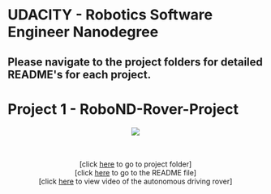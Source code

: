 # UDACITY - Robotics Software Engineer Nanodegree

## Please navigate to the project folders for detailed README's for each project.

# Project 1 - RoboND-Rover-Project
<a href="Project 1 - RoboND-Rover-Project">
<div align=center>
	<img src="Project 1 - RoboND-Rover-Project/pics/000 - Overall.png">
</div>
</a>
</br>
<p align="center">
<br>
[click <a target="_new" href="https://github.com/carldgosselin/robotics/tree/master/Project%201%20-%20RoboND-Rover-Project">here</a> to go to project folder] <br>
[click <a target="_new" href="https://github.com/carldgosselin/robotics/blob/master/Project%201%20-%20RoboND-Rover-Project/README.md">here</a> to go to the README file] <br>
[click <a target="_new" href="https://github.com/carldgosselin/robotics/tree/master/Project%201%20-%20RoboND-Rover-Project">here</a> to view video of the autonomous driving rover]
</p>